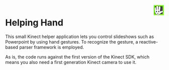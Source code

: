 <img align="right" src="https://raw.githubusercontent.com/jtheisen/helping-hand/master/HelpingHand/icons/helpinghands_icon_32px.png" />

# Helping Hand

This small Kinect helper application lets you control slideshows such as Powerpoint by using hand gestures. To recognize the gesture, a reactive-based parser framework is employed.

As is, the code runs against the first version of the Kinect SDK, which means you also need a first generation Kinect camera to use it.
